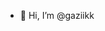 - 👋 Hi, I’m @gaziikk


<!---
gaziikk/gaziikk is a ✨ special ✨ repository because its `README.md` (this file) appears on your GitHub profile.
You can click the Preview link to take a look at your changes.
--->
